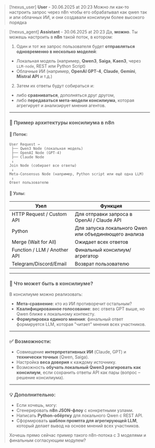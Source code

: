 >[!nexus_user] **User** - 30.06.2025 at 20:23
> Можно ли как-то настроить запрос через n8n чтобы его обрабатывал как qwen так и апи облачных ИИ, и они создавали консилиум более высокого порядка
<!-- UID: 5cd9ce76-9389-48f3-bc20-30a7cf621100 -->




>[!nexus_agent] **Assistant** - 30.06.2025 at 20:23
> Да, **можно**. Ты можешь настроить в **n8n** такой поток, в котором:
> 
> 1. Один и тот же запрос пользователя будет **отправляться одновременно в несколько моделей**:
>  - Локальная модель (например, **Qwen3**, **Saiga**, **Kaen3**, через `LLM-node`, REST или Python Script)
>  - Облачные ИИ (например, **OpenAI GPT-4**, **Claude**, **Gemini**, **Mistral API** и т.д.)
> 
> 2. Затем их ответы будут собираться и:
>  - либо **сравниваться**, дополняться друг другом,
>  - либо **передаваться мета-модели консилиума**, которая агрегирует и анализирует мнения агентов.
> 
> ---
> 
> ### 🔧 Пример архитектуры консилиума в n8n
> 
> #### 🔁 Поток:
> ```
> User Request →
>  ├── Qwen3 Node (локальная модель)
>  ├── OpenAI Node (GPT-4)
>  ├── Claude Node
>  ↓
> Join Node (собирает все ответы)
>  ↓
> Meta-Consensus Node (например, Python script или ещё одна LLM)
>  ↓
> Ответ пользователю
> ```
> 
> #### 🔩 Узлы:
> | Узел | Функция |
> |------|---------|
> | HTTP Request / Custom API | Для отправки запроса в OpenAI / Claude API |
> | Python | Для запуска локального Qwen или объединяющего анализа |
> | Merge (Wait for All) | Ожидает всех ответов |
> | Function / LLM / Another API | Финальный консилиум/агрегатор |
> | Telegram/Discord/Email | Возврат пользователю |
> 
> ---
> 
> ### 🧠 Что может быть в консилиуме?
> 
> В консилиуме можно реализовать:
> - **Мета-сравнение**: кто из ИИ противоречит остальным?
> - **Квалифицированное голосование**: вес ответа GPT выше, но Qwen ближе к локальному контексту.
> - **Формулировка единого мнения**: финальный ответ формируется LLM, которая "читает" мнения всех участников.
> 
> ---
> 
> ### ✅ Возможности:
> - Совмещение **интерпретативных ИИ** (Claude, GPT) и **технически точных** (Qwen, Saiga).
> - Настройка **веса доверия** к каждому источнику.
> - Возможность **обучать локальный Qwen3 реагировать как консилиум**, если сохранить ответы API как пары (вопрос – решение консилиума).
> 
> ---
> 
> ### 💡 Дополнительно:
> - Если хочешь, могу:
>  - Сгенерировать **n8n JSON-флоу** с конкретными узлами.
>  - Написать **Python-обёртку** для локального Qwen с REST API.
>  - Сформировать **шаблон промпта для агрегирующей LLM**, который делает вывод на основе мнений всех участников.
> 
> Хочешь прямо сейчас пример такого n8n-потока с 3 моделями и финальным согласующим модулем?
<!-- UID: b8353f17-7586-4972-860a-e190088e3e23 -->